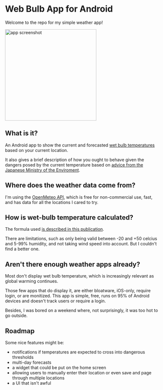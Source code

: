 # Web Bulb App for Android

Welcome to the repo for my simple weather app!

<img src="https://github.com/user-attachments/assets/3452599b-4336-45b9-9f7c-fc3139199c65" alt="app screenshot" width="300" />

## What is it?

An Android app to show the current and forecasted [wet bulb temperatures](https://en.wikipedia.org/wiki/Wet-bulb_temperature) based on your current location.

It also gives a brief description of how you ought to behave given the dangers posed by the current temperature based on [advice from the Japanese Ministry of the Enviroment](https://www.wbgt.env.go.jp/en/wbgt.php).

## Where does the weather data come from?

I'm using the [OpenMeteo API](https://open-meteo.com/), which is free for non-commercial use, fast, and has data for all the locations I cared to try.

## How is wet-bulb temperature calculated?

The formula used [is described in this publication](https://journals.ametsoc.org/view/journals/apme/50/11/jamc-d-11-0143.1.xml).

There are limitations, such as only being valid between -20 and +50 celcius and 5-99% humidity, and not taking wind speed into account. But I couldn't find a better one.

## Aren't there enough weather apps already?

Most don't display wet bulb temperature, which is increasingly relevant as global warming continues.

Those few apps that do display it, are either bloatware, iOS-only, require login, or are monitized. This app is simple, free, runs on 95% of Android devices and doesn't track users or require a login.

Besides, I was bored on a weekend where, not surprisingly, it was too hot to go outside.

## Roadmap

Some nice features might be:

* notifications if temperatures are expected to cross into dangerous thresholds
* multi-day forecasts
* a widget that could be put on the home screen
* allowing users to manually enter their location or even save and page through multiple locations
* a UI that isn't awful
